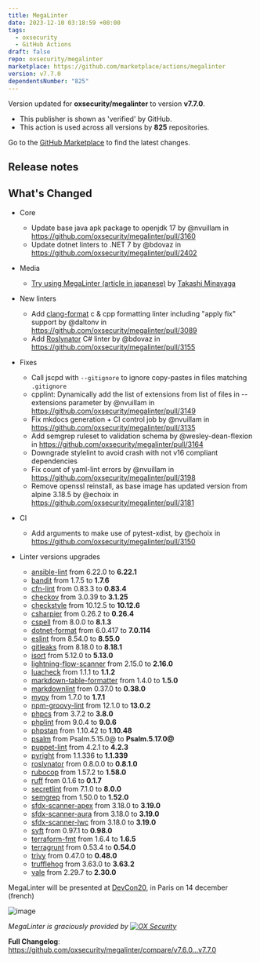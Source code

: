 ```yaml
---
title: MegaLinter
date: 2023-12-10 03:18:59 +00:00
tags:
  - oxsecurity
  - GitHub Actions
draft: false
repo: oxsecurity/megalinter
marketplace: https://github.com/marketplace/actions/megalinter
version: v7.7.0
dependentsNumber: "825"
---
```



Version updated for **oxsecurity/megalinter** to version **v7.7.0**.
- This publisher is shown as 'verified' by GitHub.
- This action is used across all versions by **825** repositories.

Go to the [GitHub Marketplace](https://github.com/marketplace/actions/megalinter) to find the latest changes.

## Release notes

## What's Changed

- Core
  - Update base java apk package to openjdk 17 by @nvuillam in https://github.com/oxsecurity/megalinter/pull/3160
  - Update dotnet linters to .NET 7 by @bdovaz in https://github.com/oxsecurity/megalinter/pull/2402

- Media
  - [Try using MegaLinter (article in japanese)](https://future-architect.github.io/articles/20231129a/?s=03) by [Takashi Minayaga](https://future-architect.github.io/authors/%E5%AE%AE%E6%B0%B8%E5%B4%87%E5%8F%B2)

- New linters
  - Add [clang-format](https://releases.llvm.org/16.0.0/tools/clang/docs/ClangFormat.html) c & cpp formatting linter including "apply fix" support  by @daltonv in https://github.com/oxsecurity/megalinter/pull/3089
  - Add [Roslynator](https://github.com/dotnet/roslynator) C# linter by @bdovaz in <https://github.com/oxsecurity/megalinter/pull/3155>

- Fixes
  - Call jscpd with `--gitignore` to ignore copy-pastes in files matching `.gitignore`
  - cpplint: Dynamically add the list of extensions from list of files in --extensions parameter by @nvuillam in https://github.com/oxsecurity/megalinter/pull/3149
  - Fix mkdocs generation + CI control job by @nvuillam in https://github.com/oxsecurity/megalinter/pull/3135
  - Add semgrep ruleset to validation schema by @wesley-dean-flexion in https://github.com/oxsecurity/megalinter/pull/3164
  - Downgrade stylelint to avoid crash with not v16 compliant dependencies
  - Fix count of yaml-lint errors by @nvuillam in https://github.com/oxsecurity/megalinter/pull/3198
  - Remove openssl reinstall, as base image has updated version from alpine 3.18.5 by @echoix in https://github.com/oxsecurity/megalinter/pull/3181

- CI
  - Add arguments to make use of pytest-xdist, by @echoix in https://github.com/oxsecurity/megalinter/pull/3150

- Linter versions upgrades
  - [ansible-lint](https://ansible-lint.readthedocs.io/) from 6.22.0 to **6.22.1**
  - [bandit](https://bandit.readthedocs.io/en/latest/) from 1.7.5 to **1.7.6**
  - [cfn-lint](https://github.com/aws-cloudformation/cfn-lint) from 0.83.3 to **0.83.4**
  - [checkov](https://www.checkov.io/) from 3.0.39 to **3.1.25**
  - [checkstyle](https://checkstyle.sourceforge.io) from 10.12.5 to **10.12.6**
  - [csharpier](https://csharpier.com/) from 0.26.2 to **0.26.4**
  - [cspell](https://github.com/streetsidesoftware/cspell/tree/master/packages/cspell) from 8.0.0 to **8.1.3**
  - [dotnet-format](https://docs.microsoft.com/en-us/dotnet/core/tools/dotnet-format) from 6.0.417 to **7.0.114**
  - [eslint](https://eslint.org) from 8.54.0 to **8.55.0**
  - [gitleaks](https://github.com/gitleaks/gitleaks) from 8.18.0 to **8.18.1**
  - [isort](https://pycqa.github.io/isort/) from 5.12.0 to **5.13.0**
  - [lightning-flow-scanner](https://github.com/Lightning-Flow-Scanner) from 2.15.0 to **2.16.0**
  - [luacheck](https://luacheck.readthedocs.io) from 1.1.1 to **1.1.2**
  - [markdown-table-formatter](https://www.npmjs.com/package/markdown-table-formatter) from 1.4.0 to **1.5.0**
  - [markdownlint](https://github.com/DavidAnson/markdownlint) from 0.37.0 to **0.38.0**
  - [mypy](https://mypy.readthedocs.io/en/stable/) from 1.7.0 to **1.7.1**
  - [npm-groovy-lint](https://nvuillam.github.io/npm-groovy-lint/) from 12.1.0 to **13.0.2**
  - [phpcs](https://github.com/squizlabs/PHP_CodeSniffer) from 3.7.2 to **3.8.0**
  - [phplint](https://github.com/overtrue/phplint) from 9.0.4 to **9.0.6**
  - [phpstan](https://phpstan.org/) from 1.10.42 to **1.10.48**
  - [psalm](https://psalm.dev) from Psalm.5.15.0@ to **Psalm.5.17.0@**
  - [puppet-lint](http://puppet-lint.com/) from 4.2.1 to **4.2.3**
  - [pyright](https://github.com/Microsoft/pyright) from 1.1.336 to **1.1.339**
  - [roslynator](https://github.com/JosefPihrt/Roslynator) from 0.8.0.0 to **0.8.1.0**
  - [rubocop](https://rubocop.org/) from 1.57.2 to **1.58.0**
  - [ruff](https://github.com/astral-sh/ruff) from 0.1.6 to **0.1.7**
  - [secretlint](https://github.com/secretlint/secretlint) from 7.1.0 to **8.0.0**
  - [semgrep](https://semgrep.dev/) from 1.50.0 to **1.52.0**
  - [sfdx-scanner-apex](https://forcedotcom.github.io/sfdx-scanner/) from 3.18.0 to **3.19.0**
  - [sfdx-scanner-aura](https://forcedotcom.github.io/sfdx-scanner/) from 3.18.0 to **3.19.0**
  - [sfdx-scanner-lwc](https://forcedotcom.github.io/sfdx-scanner/) from 3.18.0 to **3.19.0**
  - [syft](https://github.com/anchore/syft) from 0.97.1 to **0.98.0**
  - [terraform-fmt](https://developer.hashicorp.com/terraform/cli/commands/fmt) from 1.6.4 to **1.6.5**
  - [terragrunt](https://terragrunt.gruntwork.io) from 0.53.4 to **0.54.0**
  - [trivy](https://aquasecurity.github.io/trivy/) from 0.47.0 to **0.48.0**
  - [trufflehog](https://github.com/trufflesecurity/trufflehog) from 3.63.0 to **3.63.2**
  - [vale](https://vale.sh/) from 2.29.7 to **2.30.0**

MegaLinter will be presented at [DevCon20](https://www.programmez.com/content/programmez-devcon-20-inscriptions), in Paris on 14 december (french)

![image](https://github.com/oxsecurity/megalinter/assets/17500430/7f718d27-9d06-4706-9ab6-b12b5ea118e2)

_MegaLinter is graciously provided by [![OX Security](https://www.ox.security/wp-content/uploads/2022/06/logo.svg?ref=megalinter_comment)](https://www.ox.security/?ref=megalinter)_

**Full Changelog**: https://github.com/oxsecurity/megalinter/compare/v7.6.0...v7.7.0
